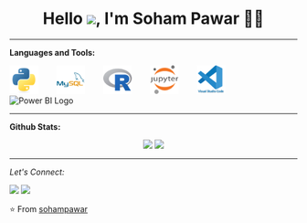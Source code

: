  <h1 align="center">Hello <img src="https://raw.githubusercontent.com/MartinHeinz/MartinHeinz/master/wave.gif" width="30px">, I'm Soham Pawar 👨‍💻</h1>
 
 ---

**Languages and Tools:** 

<div align='left'>
  <img src="https://github.com/devicons/devicon/blob/master/icons/python/python-original.svg" alt="Python Logo" width="50" height="50">&emsp;&emsp;
  <img src="https://github.com/devicons/devicon/blob/master/icons/mysql/mysql-original-wordmark.svg" alt="MySQL Logo" width="50" height="50">&emsp;&emsp;
  <img src="https://github.com/devicons/devicon/blob/master/icons/r/r-original.svg" alt="R Logo" width="50" height="50">&emsp;&emsp;  
  <img src="https://github.com/devicons/devicon/blob/master/icons/jupyter/jupyter-original-wordmark.svg" alt="Jupyter Logo" width="50" height="50">&emsp;&emsp;   
  <img src="https://github.com/devicons/devicon/blob/master/icons/vscode/vscode-original-wordmark.svg" alt="VS Code Logo" width="50" height="50">&emsp;&emsp;
  <img src="https://cdn.worldvectorlogo.com/logos/power-bi.svg" alt="Power BI Logo" width="50" height="50">&emsp;&emsp;
</div>

---

**Github Stats:**

<p align="center">
  
  <img src="https://github-readme-stats.vercel.app/api?username=sohampawar&hide=stars&show_icons=true&theme=blueberry&count_private=true&line_height=32">
  <img src ="https://github-readme-streak-stats.herokuapp.com/?user=sohampawar&theme=blueberry"/>

</p>

---

<div align="left">

<i>Let's Connect:</i><br>

<a href="mailto:sohampawar161297@gmail.com"><img src="https://img.shields.io/badge/-GMAIL-D14836?style=for-the-badge&logo=gmail&logoColor=white"></a> 
<a href="https://www.linkedin.com/in/soham-pawar-6821ab140/"><img src="https://img.shields.io/badge/-LINKEDIN-0077B5?style=for-the-badge&logo=linkedin&logoColor=white"></a> 

</div>

⭐️ From [sohampawar](https://github.com/sohampawar)

